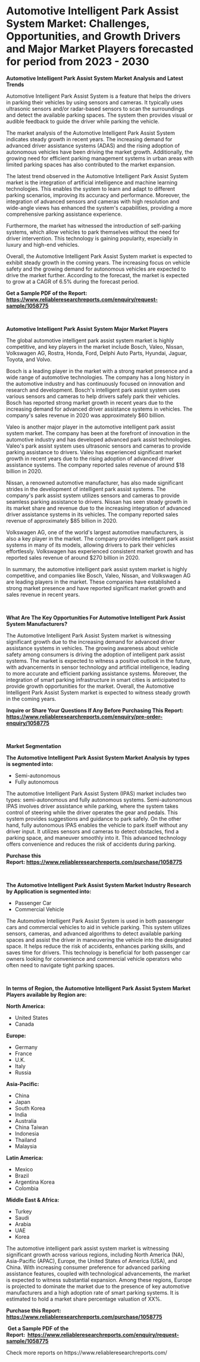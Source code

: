 <p><h1>Automotive Intelligent Park Assist System Market: Challenges, Opportunities, and Growth Drivers and Major Market Players forecasted for period from 2023 - 2030</h1></p><p><strong>Automotive Intelligent Park Assist System Market Analysis and Latest Trends</strong></p>
<p><p>Automotive Intelligent Park Assist System is a feature that helps the drivers in parking their vehicles by using sensors and cameras. It typically uses ultrasonic sensors and/or radar-based sensors to scan the surroundings and detect the available parking spaces. The system then provides visual or audible feedback to guide the driver while parking the vehicle.</p><p>The market analysis of the Automotive Intelligent Park Assist System indicates steady growth in recent years. The increasing demand for advanced driver assistance systems (ADAS) and the rising adoption of autonomous vehicles have been driving the market growth. Additionally, the growing need for efficient parking management systems in urban areas with limited parking spaces has also contributed to the market expansion.</p><p>The latest trend observed in the Automotive Intelligent Park Assist System market is the integration of artificial intelligence and machine learning technologies. This enables the system to learn and adapt to different parking scenarios, improving its accuracy and performance. Moreover, the integration of advanced sensors and cameras with high resolution and wide-angle views has enhanced the system's capabilities, providing a more comprehensive parking assistance experience.</p><p>Furthermore, the market has witnessed the introduction of self-parking systems, which allow vehicles to park themselves without the need for driver intervention. This technology is gaining popularity, especially in luxury and high-end vehicles.</p><p>Overall, the Automotive Intelligent Park Assist System market is expected to exhibit steady growth in the coming years. The increasing focus on vehicle safety and the growing demand for autonomous vehicles are expected to drive the market further. According to the forecast, the market is expected to grow at a CAGR of 6.5% during the forecast period.</p></p>
<p><strong>Get a Sample PDF of the Report:&nbsp; <a href="https://www.reliableresearchreports.com/enquiry/request-sample/1058775">https://www.reliableresearchreports.com/enquiry/request-sample/1058775</a></strong></p>
<p>&nbsp;</p>
<p><strong>Automotive Intelligent Park Assist System Major Market Players</strong></p>
<p><p>The global automotive intelligent park assist system market is highly competitive, and key players in the market include Bosch, Valeo, Nissan, Volkswagen AG, Rostra, Honda, Ford, Delphi Auto Parts, Hyundai, Jaguar, Toyota, and Volvo.</p><p>Bosch is a leading player in the market with a strong market presence and a wide range of automotive technologies. The company has a long history in the automotive industry and has continuously focused on innovation and research and development. Bosch's intelligent park assist system uses various sensors and cameras to help drivers safely park their vehicles. Bosch has reported strong market growth in recent years due to the increasing demand for advanced driver assistance systems in vehicles. The company's sales revenue in 2020 was approximately $60 billion.</p><p>Valeo is another major player in the automotive intelligent park assist system market. The company has been at the forefront of innovation in the automotive industry and has developed advanced park assist technologies. Valeo's park assist system uses ultrasonic sensors and cameras to provide parking assistance to drivers. Valeo has experienced significant market growth in recent years due to the rising adoption of advanced driver assistance systems. The company reported sales revenue of around $18 billion in 2020.</p><p>Nissan, a renowned automotive manufacturer, has also made significant strides in the development of intelligent park assist systems. The company's park assist system utilizes sensors and cameras to provide seamless parking assistance to drivers. Nissan has seen steady growth in its market share and revenue due to the increasing integration of advanced driver assistance systems in its vehicles. The company reported sales revenue of approximately $85 billion in 2020.</p><p>Volkswagen AG, one of the world's largest automotive manufacturers, is also a key player in the market. The company provides intelligent park assist systems in many of its models, allowing drivers to park their vehicles effortlessly. Volkswagen has experienced consistent market growth and has reported sales revenue of around $270 billion in 2020.</p><p>In summary, the automotive intelligent park assist system market is highly competitive, and companies like Bosch, Valeo, Nissan, and Volkswagen AG are leading players in the market. These companies have established a strong market presence and have reported significant market growth and sales revenue in recent years.</p></p>
<p>&nbsp;</p>
<p><strong>What Are The Key Opportunities For Automotive Intelligent Park Assist System Manufacturers?</strong></p>
<p><p>The Automotive Intelligent Park Assist System market is witnessing significant growth due to the increasing demand for advanced driver assistance systems in vehicles. The growing awareness about vehicle safety among consumers is driving the adoption of intelligent park assist systems. The market is expected to witness a positive outlook in the future, with advancements in sensor technology and artificial intelligence, leading to more accurate and efficient parking assistance systems. Moreover, the integration of smart parking infrastructure in smart cities is anticipated to provide growth opportunities for the market. Overall, the Automotive Intelligent Park Assist System market is expected to witness steady growth in the coming years.</p></p>
<p><strong>Inquire or Share Your Questions If Any Before Purchasing This Report: <a href="https://www.reliableresearchreports.com/enquiry/pre-order-enquiry/1058775">https://www.reliableresearchreports.com/enquiry/pre-order-enquiry/1058775</a></strong></p>
<p>&nbsp;</p>
<p><strong>Market Segmentation</strong></p>
<p><strong>The Automotive Intelligent Park Assist System Market Analysis by types is segmented into:</strong></p>
<p><ul><li>Semi-autonomous</li><li>Fully autonomous</li></ul></p>
<p><p>The automotive Intelligent Park Assist System (IPAS) market includes two types: semi-autonomous and fully autonomous systems. Semi-autonomous IPAS involves driver assistance while parking, where the system takes control of steering while the driver operates the gear and pedals. This system provides suggestions and guidance to park safely. On the other hand, fully autonomous IPAS enables the vehicle to park itself without any driver input. It utilizes sensors and cameras to detect obstacles, find a parking space, and maneuver smoothly into it. This advanced technology offers convenience and reduces the risk of accidents during parking.</p></p>
<p><strong>Purchase this Report:&nbsp;<a href="https://www.reliableresearchreports.com/purchase/1058775">https://www.reliableresearchreports.com/purchase/1058775</a></strong></p>
<p>&nbsp;</p>
<p><strong>The Automotive Intelligent Park Assist System Market Industry Research by Application is segmented into:</strong></p>
<p><ul><li>Passenger Car</li><li>Commercial Vehicle</li></ul></p>
<p><p>The Automotive Intelligent Park Assist System is used in both passenger cars and commercial vehicles to aid in vehicle parking. This system utilizes sensors, cameras, and advanced algorithms to detect available parking spaces and assist the driver in maneuvering the vehicle into the designated space. It helps reduce the risk of accidents, enhances parking skills, and saves time for drivers. This technology is beneficial for both passenger car owners looking for convenience and commercial vehicle operators who often need to navigate tight parking spaces.</p></p>
<p>&nbsp;</p>
<p><strong>In terms of Region, the Automotive Intelligent Park Assist System Market Players available by Region are:</strong></p>
<p>
    <p> <strong> North America: </strong>
        <ul>
            <li>United States</li>
            <li>Canada</li>
        </ul>
        </p> 
    <p> <strong> Europe: </strong>
        <ul>
            <li>Germany</li>
            <li>France</li>
            <li>U.K.</li>
            <li>Italy</li>
            <li>Russia</li>
        </ul>
        </p> 
    <p> <strong> Asia-Pacific: </strong>
        <ul>
            <li>China</li>
            <li>Japan</li>
            <li>South Korea</li>
            <li>India</li>
            <li>Australia</li>
            <li>China Taiwan</li>
            <li>Indonesia</li>
            <li>Thailand</li>
            <li>Malaysia</li>
        </ul>
        </p> 
    <p> <strong> Latin America: </strong>
        <ul>
            <li>Mexico</li>
            <li>Brazil</li>
            <li>Argentina Korea</li>
            <li>Colombia</li>
        </ul>
        </p> 
    <p> <strong> Middle East & Africa: </strong>
        <ul>
            <li>Turkey</li>
            <li>Saudi</li>
            <li>Arabia</li>
            <li>UAE</li>
            <li>Korea</li>
        </ul>
    </p>
    </p>
<p><p>The automotive intelligent park assist system market is witnessing significant growth across various regions, including North America (NA), Asia-Pacific (APAC), Europe, the United States of America (USA), and China. With increasing consumer preference for advanced parking assistance features, coupled with technological advancements, the market is expected to witness substantial expansion. Among these regions, Europe is projected to dominate the market due to the presence of key automotive manufacturers and a high adoption rate of smart parking systems. It is estimated to hold a market share percentage valuation of XX%.</p></p>
<p><strong>Purchase this Report: <a href="https://www.reliableresearchreports.com/purchase/1058775">https://www.reliableresearchreports.com/purchase/1058775</a></strong></p>
<p>&nbsp;<strong>Get a Sample PDF of the Report:&nbsp;&nbsp;<a href="https://www.reliableresearchreports.com/enquiry/request-sample/1058775">https://www.reliableresearchreports.com/enquiry/request-sample/1058775</a></strong></p>
<p><strong></strong></p>
<p>Check more reports on https://www.reliableresearchreports.com/</p>